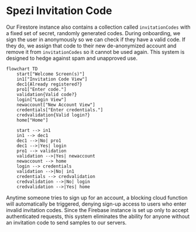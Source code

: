 <!--

This source file is part of the Stanford Spezi open-source project.

SPDX-FileCopyrightText: 2022 Stanford University and the project authors (see CONTRIBUTORS.md)

SPDX-License-Identifier: MIT
  
-->

# Spezi Invitation Code

Our Firestore instance also contains a collection called `invitationCodes` with a fixed set of secret, randomly generated codes. During onboarding, we sign the user in anonymously so we can check if they have a valid code. If they do, we assign that code to their new de-anonymized account and remove it from `invitationCodes` so it cannot be used again. This system is designed to hedge against spam and unapproved use.

```mermaid
flowchart TD
    start["Welcome Screen(s)"]
    in1["Invitation Code View"]
    dec1{Already registered?}
    pro1["Enter code."]
    validation{Valid code?}
    login["Login View"]
    newaccount["New Account View"]
    credentials["Enter credentials."]
    credvalidation{Valid login?}
    home["Home"]

    start --> in1
    in1 --> dec1
    dec1 -->|No| pro1
    dec1 -->|Yes| login
    pro1 --> validation
    validation -->|Yes| newaccount
    newaccount --> home
    login --> credentials
    validation -->|No| in1
    credentials --> credvalidation
    credvalidation -->|No| login
    credvalidation -->|Yes| home
```

Anytime someone tries to sign up for an account, a blocking cloud function will automatically be triggered, denying sign-up access to users who enter invalid invitation codes.
Since the Firebase instance is set up only to accept authenticated requests, this system eliminates the ability for anyone without an invitation code to send samples to our servers.
